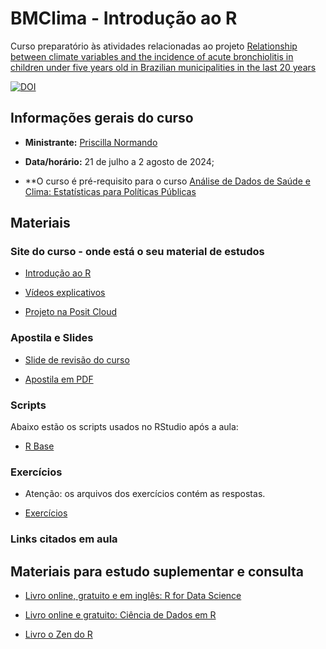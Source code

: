 
# BMClima - Introdução ao R

Curso preparatório às atividades relacionadas ao projeto 
[Relationship between climate variables and the incidence of acute bronchiolitis in children under five years old in Brazilian municipalities in the last 20 years](https://osf.io/edwbs/)

[![DOI](https://zenodo.org/badge/823326120.svg)](https://zenodo.org/doi/10.5281/zenodo.12629276)


## Informações gerais do curso

- **Ministrante:** [Priscilla Normando](https://prisnormando.com)

- **Data/horário:** 21 de julho a 2 agosto de 2024;

- **O curso é pré-requisito para o curso [Análise de Dados de Saúde e Clima: Estatísticas para Políticas Públicas](https://campusvirtual.fiocruz.br/gestordecursos/hotsite/dados-saude-clima/oferecidas-25-vagas/9584)

## Materiais

### Site do curso - onde está o seu material de estudos

- [Introdução ao R](https://bmclima.github.io/cursoRBasico/)

- [Vídeos explicativos](https://www.youtube.com/embed/videoseries?si=CH65P8HQvyPqIdca&list=PLczEXt1zhB1Rn7BVa6SaV-KtCDL-Cecyc)

- [Projeto na Posit Cloud](https://posit.cloud/content/8482360)


### Apostila e Slides

- [Slide de revisão do curso](https://github.com/prisnormando/cursoRBasico/blob/main/slides/)
  
- [Apostila em PDF](https://github.com/prisnormando/cursoRBasico/blob/main/ebook/ebookRbasico.pdf)


### Scripts

Abaixo estão os scripts usados no RStudio após a aula:

- [R Base](https://github.com/prisnormando/cursoRBasico/tree/main/scripts)

<!-- - [Importação](https://) -->
<!-- - [Manipulação](https://) -->
<!-- - [Baixar zip completo](https://)  -->

### Exercícios

- Atenção: os arquivos dos exercícios contém as respostas.

- [Exercícios](https://github.com/prisnormando/cursoRBasico/tree/main/scripts/exercicios.R)

### Links citados em aula

## Materiais para estudo suplementar e consulta

- [Livro online, gratuito e em inglês: R for Data Science](https://r4ds.hadley.nz/)

- [Livro online e gratuito: Ciência de Dados em R](https://livro.curso-r.com/7-2-dplyr.html)
  
- [Livro o Zen do R](https://curso-r.github.io/zen-do-r/index.html)


